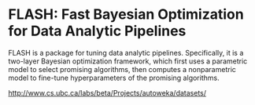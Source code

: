 # FLASH: Fast Bayesian Optimization for Data Analytic Pipelines 

FLASH is a package for tuning data analytic pipelines. Specifically, it is a two-layer Bayesian optimization framework, which first uses a parametric model to select promising algorithms, then computes a nonparametric model to fine-tune hyperparameters of the promising algorithms.

http://www.cs.ubc.ca/labs/beta/Projects/autoweka/datasets/
